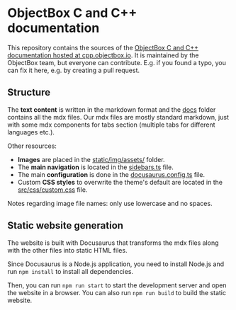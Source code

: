 ObjectBox C and C++ documentation
=================================
This repository contains the sources of the [ObjectBox C and C++ documentation hosted at cpp.objectbox.io](https://cpp.objectbox.io). It is maintained by the ObjectBox team, but everyone can contribute. E.g. if you found a typo, you can fix it here, e.g. by creating a pull request.

Structure
---------
The **text content** is written in the markdown format and the [docs](docs/) folder contains all the mdx files. Our mdx files are mostly standard markdown, just with some mdx components for tabs section (multiple tabs for different languages etc.).

Other resources:

* **Images** are placed in the [static/img/assets/](static/img/assets/) folder.
* The **main navigation** is located in the [sidebars.ts](sidebars.ts) file.
* The main **configuration** is done in the [docusaurus.config.ts](docusaurus.config.ts) file.
* Custom **CSS styles** to overwrite the theme's default are located in the [src/css/custom.css](src/css/custom.css) file.

Notes regarding image file names: only use lowercase and no spaces.

Static website generation
-------------------------
The website is built with Docusaurus that transforms the mdx files along with the other files into static HTML files.

Since Docusaurus is a Node.js application, you need to install Node.js and run `npm install` to install all dependencies.

Then, you can run `npm run start` to start the development server and open the website in a browser. You can also run `npm run build` to build the static website.
